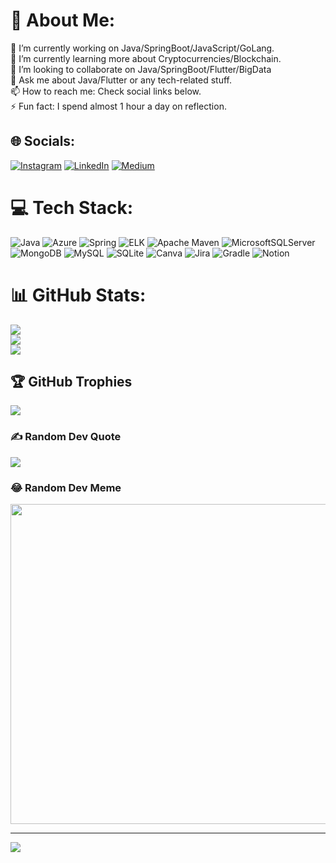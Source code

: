 # 💫 About Me:
🔭 I’m currently working on Java/SpringBoot/JavaScript/GoLang.<br>🌱 I’m currently learning more about Cryptocurrencies/Blockchain.<br>👯 I’m looking to collaborate on Java/SpringBoot/Flutter/BigData<br>💬 Ask me about Java/Flutter or any tech-related stuff.<br>📫 How to reach me: Check social links below.<br>⚡ Fun fact: I spend almost 1 hour a day on reflection.


## 🌐 Socials:
[![Instagram](https://img.shields.io/badge/Instagram-%23E4405F.svg?logo=Instagram&logoColor=white)](https://instagram.com/vivekktak) [![LinkedIn](https://img.shields.io/badge/LinkedIn-%230077B5.svg?logo=linkedin&logoColor=white)](https://linkedin.com/in/vivektak) [![Medium](https://img.shields.io/badge/Medium-12100E?logo=medium&logoColor=white)](https://medium.com/@vivektak) 

# 💻 Tech Stack:
 ![Java](https://img.shields.io/badge/java-%23ED8B00.svg?style=for-the-badge&logo=java&logoColor=white) ![Azure](https://img.shields.io/badge/azure-%230072C6.svg?style=for-the-badge&logo=azure-devops&logoColor=white) ![Spring](https://img.shields.io/badge/spring-%236DB33F.svg?style=for-the-badge&logo=spring&logoColor=white) ![ELK](https://img.shields.io/badge/ELK-C71A36?style=for-the-badge&logo=ELK&logoColor=black) ![Apache Maven](https://img.shields.io/badge/Apache%20Maven-C71A36?style=for-the-badge&logo=Apache%20Maven&logoColor=white) ![MicrosoftSQLServer](https://img.shields.io/badge/Microsoft%20SQL%20Sever-CC2927?style=for-the-badge&logo=microsoft%20sql%20server&logoColor=white) ![MongoDB](https://img.shields.io/badge/MongoDB-%234ea94b.svg?style=for-the-badge&logo=mongodb&logoColor=white) ![MySQL](https://img.shields.io/badge/mysql-%2300f.svg?style=for-the-badge&logo=mysql&logoColor=white) ![SQLite](https://img.shields.io/badge/sqlite-%2307405e.svg?style=for-the-badge&logo=sqlite&logoColor=white) ![Canva](https://img.shields.io/badge/Canva-%2300C4CC.svg?style=for-the-badge&logo=Canva&logoColor=white) ![Jira](https://img.shields.io/badge/jira-%230A0FFF.svg?style=for-the-badge&logo=jira&logoColor=white) ![Gradle](https://img.shields.io/badge/Gradle-02303A.svg?style=for-the-badge&logo=Gradle&logoColor=white) ![Notion](https://img.shields.io/badge/Notion-%23000000.svg?style=for-the-badge&logo=notion&logoColor=white)
# 📊 GitHub Stats:
![](https://github-readme-stats.vercel.app/api?username=vivektakcode&theme=dark&hide_border=false&include_all_commits=false&count_private=false)<br/>
![](https://github-readme-streak-stats.herokuapp.com/?user=vivektakcode&theme=dark&hide_border=false)<br/>
![](https://github-readme-stats.vercel.app/api/top-langs/?username=vivektakcode&theme=dark&hide_border=false&include_all_commits=false&count_private=false&layout=compact)

## 🏆 GitHub Trophies
![](https://github-profile-trophy.vercel.app/?username=vivektakcode&theme=radical&no-frame=false&no-bg=true&margin-w=4)

### ✍️ Random Dev Quote
![](https://quotes-github-readme.vercel.app/api?type=horizontal&theme=radical)

### 😂 Random Dev Meme
<img src="https://random-memer.herokuapp.com/" width="512px"/>

---
[![](https://visitcount.itsvg.in/api?id=vivektakcode&icon=1&color=0)](https://visitcount.itsvg.in)
